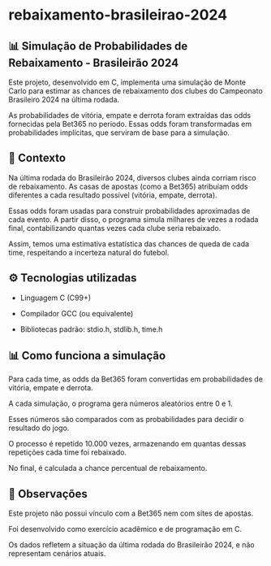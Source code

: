 # rebaixamento-brasileirao-2024

## 📊 Simulação de Probabilidades de Rebaixamento - Brasileirão 2024

Este projeto, desenvolvido em C, implementa uma simulação de Monte Carlo para estimar as chances de rebaixamento dos clubes do Campeonato Brasileiro 2024 na última rodada.

As probabilidades de vitória, empate e derrota foram extraídas das odds fornecidas pela Bet365 no período. Essas odds foram transformadas em probabilidades implícitas, que serviram de base para a simulação.



## 🔎 Contexto

Na última rodada do Brasileirão 2024, diversos clubes ainda corriam risco de rebaixamento. As casas de apostas (como a Bet365) atribuíam odds diferentes a cada resultado possível (vitória, empate, derrota).

Essas odds foram usadas para construir probabilidades aproximadas de cada evento. A partir disso, o programa simula milhares de vezes a rodada final, contabilizando quantas vezes cada clube seria rebaixado.

Assim, temos uma estimativa estatística das chances de queda de cada time, respeitando a incerteza natural do futebol.



## ⚙️ Tecnologias utilizadas

- Linguagem C (C99+)

- Compilador GCC (ou equivalente)

- Bibliotecas padrão: stdio.h, stdlib.h, time.h



## 📊 Como funciona a simulação

Para cada time, as odds da Bet365 foram convertidas em probabilidades de vitória, empate e derrota.

A cada simulação, o programa gera números aleatórios entre 0 e 1.

Esses números são comparados com as probabilidades para decidir o resultado do jogo.

O processo é repetido 10.000 vezes, armazenando em quantas dessas repetições cada time foi rebaixado.

No final, é calculada a chance percentual de rebaixamento.



## 📌 Observações

Este projeto não possui vínculo com a Bet365 nem com sites de apostas.

Foi desenvolvido como exercício acadêmico e de programação em C.

Os dados refletem a situação da última rodada do Brasileirão 2024, e não representam cenários atuais.

  
